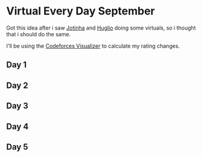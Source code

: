 # Virtual Every Day September

Got this idea after i saw [Jotinha](https://codeforces.com/profile/Jotinha) and [Huglio](https://codeforces.com/profile/huglio) doing some virtuals, so i thought that i should do the same.

I'll be using the [Codeforces Visualizer](https://cfviz.netlify.app/virtual-rating-change.html) to calculate my rating changes.

## Day 1

## Day 2

## Day 3

## Day 4

## Day 5
